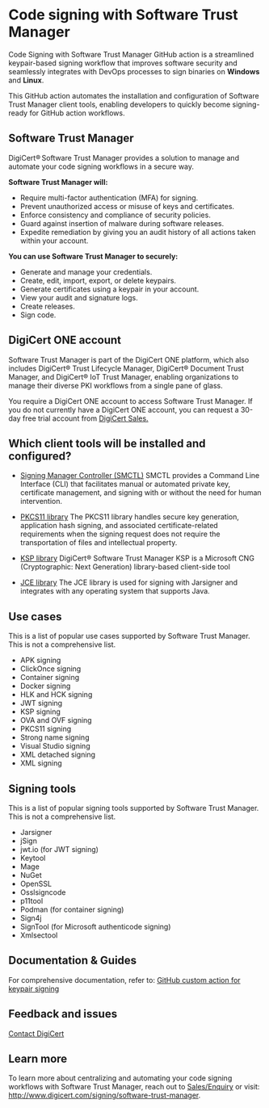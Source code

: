 # Code signing with Software Trust Manager

Code Signing with Software Trust Manager GitHub action is a streamlined keypair-based signing workflow that improves software security and seamlessly integrates with DevOps processes to sign binaries on **Windows** and **Linux**.

This GitHub action automates the installation and configuration of Software Trust Manager client tools, enabling developers to quickly become signing-ready for GitHub action workflows.

## Software Trust Manager

DigiCert® Software Trust Manager provides a solution to manage and automate your code signing workflows in a secure way. 

**Software Trust Manager will:**
- Require multi-factor authentication (MFA) for signing.
- Prevent unauthorized access or misuse of keys and certificates.
- Enforce consistency and compliance of security policies.
- Guard against insertion of malware during software releases.
- Expedite remediation by giving you an audit history of all actions taken within your account.

**You can use Software Trust Manager to securely:**
- Generate and manage your credentials.
- Create, edit, import, export, or delete keypairs.
- Generate certificates using a keypair in your account.
- View your audit and signature logs.
- Create releases.
- Sign code.

## DigiCert ONE account

Software Trust Manager is part of the DigiCert ONE platform, which also includes DigiCert® Trust Lifecycle Manager, DigiCert® Document Trust Manager, and DigiCert® IoT Trust Manager, enabling organizations to manage their diverse PKI workflows from a single pane of glass.

You require a DigiCert ONE account to access Software Trust Manager. If you do not currently have a DigiCert ONE account, you can request a 30-day free trial account from [DigiCert Sales.](https://www.digicert.com/contact-us)

## Which client tools will be installed and configured?
- [Signing Manager Controller (SMCTL)](https://docs.digicert.com/en/software-trust-manager/client-tools/command-line-interface/smctl.html)
SMCTL provides a Command Line Interface (CLI) that facilitates manual or automated private key, certificate management, and signing with or without the need for human intervention.

- [PKCS11 library](https://docs.digicert.com/en/software-trust-manager/tools/cryptographic-libraries-and-frameworks/pkcs11-library.html)
The PKCS11 library handles secure key generation, application hash signing, and associated certificate-related requirements when the signing request does not require the transportation of files and intellectual property.

- [KSP library](https://docs.digicert.com/en/software-trust-manager/tools/cryptographic-libraries-and-frameworks/ksp.html)
DigiCert​​®​​ Software Trust Manager KSP is a Microsoft CNG (Cryptographic: Next Generation) library-based client-side tool

- [JCE library](https://docs.digicert.com/en/software-trust-manager/tools/cryptographic-libraries-and-frameworks/jce.html)
The JCE library is used for signing with Jarsigner and integrates with any operating system that supports Java.

## Use cases

This is a list of popular use cases supported by Software Trust Manager. This is not a comprehensive list.
- APK signing
- ClickOnce signing
- Container signing 
- Docker signing
- HLK and HCK signing
- JWT signing 
- KSP signing
- OVA and OVF signing
- PKCS11 signing
- Strong name signing
- Visual Studio signing
- XML detached signing
- XML signing

## Signing tools

This is a list of popular signing tools supported by Software Trust Manager. This is not a comprehensive list.
- Jarsigner
- jSign
- jwt.io (for JWT signing)
- Keytool
- Mage
- NuGet
- OpenSSL 
- Osslsigncode
- p11tool
- Podman (for container signing)
- Sign4j
- SignTool (for Microsoft authenticode signing)
- Xmlsectool

## Documentation & Guides

For comprehensive documentation, refer to: 
[GitHub custom action for keypair signing](https://docs.digicert.com/en/digicert-one/software-trust-manager/ci-cd-integrations/plugins/github-custom-action-for-keypair-signing.html)

## Feedback and issues
[Contact DigiCert](https://www.digicert.com/contact-us)

## Learn more
To learn more about centralizing and automating your code signing workflows with Software Trust Manager, reach out to [Sales/Enquiry](mailto:sales@digicert.com) or visit: http://www.digicert.com/signing/software-trust-manager.
